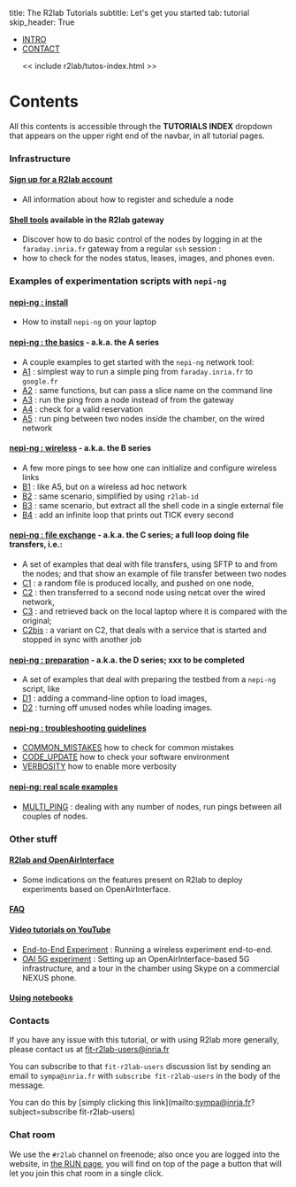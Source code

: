 title: The R2lab Tutorials
subtitle: Let's get you started
tab: tutorial
skip_header: True

<script src="https://cdnjs.cloudflare.com/ajax/libs/jsdiff/3.2.0/diff.min.js"></script>
<script src="/assets/r2lab/open-tab.js"></script>
<script src="/assets/r2lab/r2lab-diff.js"></script>
<style>@import url("/assets/r2lab/r2lab-diff.css")</style>


<ul class="nav nav-tabs">
  <li class="active"> <a href="#INTRO">INTRO</a> </li>
  <li> <a href="#CONTACT">CONTACT</a> </li>

  << include r2lab/tutos-index.html >>
</ul>

<div id="contents" class="tab-content" markdown="1">

<!------------ INTRO ------------>
<div id="INTRO" class="tab-pane fade in active" markdown="1">

# Contents

All this contents is accessible through the **TUTORIALS INDEX**
dropdown that appears on the upper right end of the navbar, in all
tutorial pages.

### Infrastructure

#### [Sign up for a R2lab account](tuto-010-registration.md)

*  All information about how to register and schedule a node

#### [Shell tools](tuto-020-shell-tools.md) available in the R2lab gateway

*  Discover how to do basic control of the nodes by logging in at the
  `faraday.inria.fr` gateway from a regular `ssh` session :
* how to check for the nodes status, leases, images, and phones even.

### Examples of experimentation scripts with `nepi-ng`

#### [nepi-ng : install](tuto-030-nepi-ng-install.md)

* How to install `nepi-ng` on your laptop

#### [nepi-ng : the basics](tuto-040-A-ping.md) - a.k.a. the **A** series

* A couple examples to get started with the `nepi-ng` network tool:
* [A1](tuto-040-A-ping.md#A1) : simplest way to run a simple ping from `faraday.inria.fr` to `google.fr`
* [A2](tuto-040-A-ping.md#A2) : same functions, but can pass a slice name on the command line
* [A3](tuto-040-A-ping.md#A3) : run the ping from a node instead of from the gateway
* [A4](tuto-040-A-ping.md#A4) : check for a valid reservation
* [A5](tuto-040-A-ping.md#A5) : run ping between two nodes inside the chamber, on the wired network

#### [nepi-ng : wireless](tuto-050-B-wireless.md) - a.k.a. the **B** series

*  A few more pings to see how one can initialize and configure wireless links
* [B1](tuto-050-B-wireless.md#B1) : like A5, but on a wireless ad hoc network
* [B2](tuto-050-B-wireless.md#B2) : same scenario, simplified by using `r2lab-id`
* [B3](tuto-050-B-wireless.md#B3) : same scenario, but extract all the shell code in a single external file
* [B4](tuto-050-B-wireless.md#B4) : add an infinite loop that prints out TICK every second

#### [nepi-ng : file exchange](tuto-060-C-files.md) - a.k.a. the **C** series; a full loop doing file transfers, i.e.:

* A set of examples that deal with file transfers, using SFTP to and from the nodes; and that show an example of file transfer between two nodes
* [C1](tuto-060-C-files.md#C1) : a random file is produced locally, and pushed on one node,
* [C2](tuto-060-C-files.md#C2) : then transferred to a second node using netcat over the wired network,
* [C3](tuto-060-C-files.md#C3) : and retrieved back on the local laptop where it is compared with the original;
* [C2bis](tuto-060-C-files.md#C3bis) : a variant on C2, that deals with a service that is started and stopped in sync with another job


#### [nepi-ng : preparation](tuto-070-D-prep.md) - a.k.a. the **D** series; xxx to be completed

* A set of examples that deal with preparing the testbed from a `nepi-ng` script, like
* [D1](tuto-070-D-prep.md#D1) : adding a command-line option to load images,
* [D2](tuto-070-D-prep.md#D2) : turning off unused nodes while loading images.

#### [nepi-ng : troubleshooting guidelines](tuto-110-troubleshooting.md)

* [COMMON_MISTAKES](tuto-110-troubleshooting.md#COMMON_MISTAKES) how to check for common mistakes
* [CODE_UPDATE](tuto-110-troubleshooting.md#CODE_UPDATE) how to check your software environment
* [VERBOSITY](tuto-110-troubleshooting.md#VERBOSITY) how to enable more verbosity

#### [nepi-ng: real scale examples](tuto-120-real-scale.md)

* [MULTI_PING](tuto-120-real-scale.md#MULTI_PING) : dealing with any
  number of nodes, run pings between all couples of nodes.

### Other stuff

#### [R2lab and OpenAirInterface](tuto-130-5g.md)

* Some indications on the features present on R2lab to deploy experiments based on OpenAirInterface.

#### [FAQ](tuto-140-faq.md)

#### [Video tutorials on YouTube](tuto-150-youtube.md)

  * [End-to-End Experiment](tuto-140-youtube.md#AOA) : Running a wireless
    experiment end-to-end.
  * [OAI 5G experiment](tuto-140-youtube.md#OAI) : Setting up an
    OpenAirInterface-based 5G infrastructure, and a tour in the
    chamber using Skype on a commercial NEXUS phone.

#### [Using notebooks](tuto-16-notebooks.md)

</div>

<!------------ CONTACT ------------>
<div id="CONTACT" class="tab-pane fade" markdown="1">

### Contacts

If you have any issue with this tutorial, or with using R2lab more
generally, please contact us at
[fit-r2lab-users@inria.fr](mailto:fit-r2lab-users@inria.fr)

You can subscribe to that `fit-r2lab-users` discussion list by sending
an email to `sympa@inria.fr` with `subscribe fit-r2lab-users` in the
body of the message.

You can do this by
[simply clicking this link](mailto:sympa@inria.fr?subject=subscribe fit-r2lab-users)


### Chat room

We use the `#r2lab` channel on freenode; also once you are logged into
the website, in [the RUN page](/run.md), you will find on top of the page a
button that will let you join this chat room in a single click.

</div>

</div> <!-- end div contents -->
